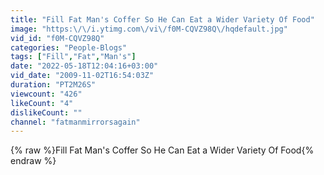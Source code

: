 ```yaml
---
title: "Fill Fat Man's Coffer So He Can Eat a Wider Variety Of Food"
image: "https:\/\/i.ytimg.com\/vi\/f0M-CQVZ98Q\/hqdefault.jpg"
vid_id: "f0M-CQVZ98Q"
categories: "People-Blogs"
tags: ["Fill","Fat","Man's"]
date: "2022-05-18T12:04:16+03:00"
vid_date: "2009-11-02T16:54:03Z"
duration: "PT2M26S"
viewcount: "426"
likeCount: "4"
dislikeCount: ""
channel: "fatmanmirrorsagain"
---
```

{% raw %}Fill Fat Man's Coffer So He Can Eat a Wider Variety Of Food{% endraw %}
